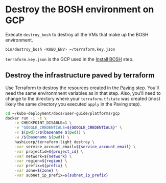 # Destroy the BOSH environment on GCP

Execute `destroy_bosh` to destroy all the VMs that make up the BOSH environment.

```bash
bin/destroy_bosh <KUBO_ENV> ~/terraform.key.json
```

`terraform.key.json` is the GCP used in the [Install BOSH](install-bosh.md) step.

## Destroy the infrastructure paved by terraform

Use Terraform to destroy the resources created in the [Paving](paving.md) step. You'll need the same environmnent variables as in that step. Also, you'll need to change to the directory where your `terraform.tfstate` was created (most likely the same directory you executed `apply` in the Paving step).

```bash
cd ~/kubo-deployment/docs/user-guide/platforms/gcp
docker run -i -t \
    -e CHECKPOINT_DISABLE=1 \
    -e "GOOGLE_CREDENTIALS=${GOOGLE_CREDENTIALS}" \
    -v $(pwd):/$(basename $(pwd)) \
    -w /$(basename $(pwd)) \
    hashicorp/terraform:light destroy \
    -var service_account_email=${service_account_email} \
    -var projectid=${project_id} \
    -var network=${network} \
    -var region=${region} \
    -var prefix=${prefix} \
    -var zone=${zone} \
    -var subnet_ip_prefix=${subnet_ip_prefix}
```
